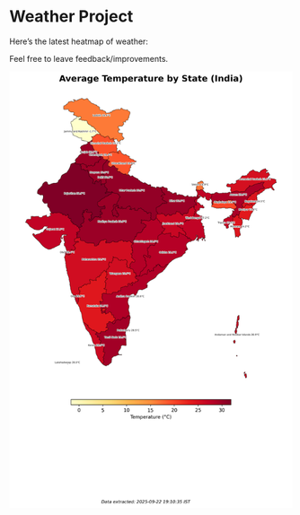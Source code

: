 # Weather Project

Here’s the latest heatmap of weather:

Feel free to leave feedback/improvements.

![India Heatmap](docs/assets/india_heatmap.png?v=D151D5)
